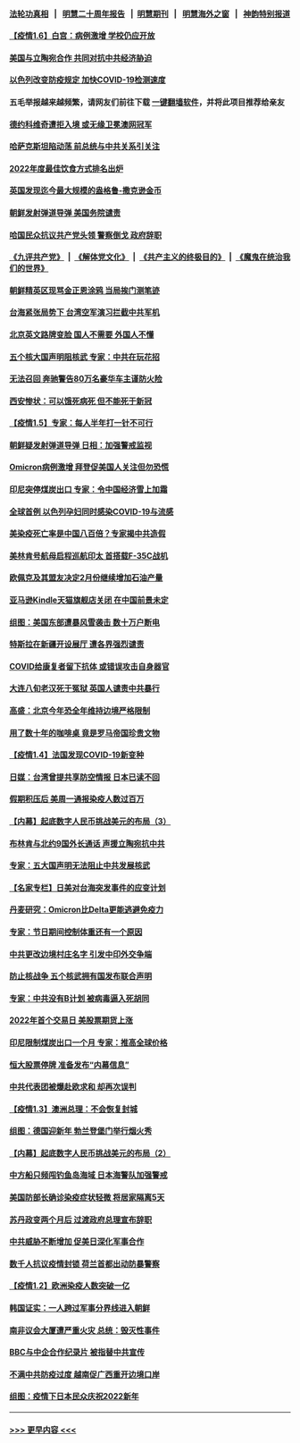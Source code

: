 #### [法轮功真相](https://github.com/gfw-breaker/truth/blob/master/README.md?t=0) &nbsp;&nbsp;|&nbsp;&nbsp; [明慧二十周年报告](https://github.com/gfw-breaker/mh-reports/blob/master/README.md?t=0) &nbsp;&nbsp;|&nbsp;&nbsp;[明慧期刊](https://github.com/gfw-breaker/mh-qikan) &nbsp;&nbsp;|&nbsp;&nbsp; [明慧海外之窗](https://github.com/gfw-breaker/mh-news/blob/master/README.md?t=0) &nbsp;&nbsp;|&nbsp;&nbsp; [神韵特别报道](https://github.com/gfw-breaker/mh-news/blob/master/shenyun.md?t=0)
#### [【疫情1.6】白宫：病例激增 学校仍应开放](../pages/nsc418/n13485796.md?t=01061950) 
#### [美国与立陶宛合作 共同对抗中共经济胁迫](../pages/nsc418/n13485590.md?t=01061950) 
#### [以色列改变防疫规定 加快COVID-19检测速度](../pages/nsc418/n13485001.md?t=01061950) 
#### 五毛举报越来越频繁，请网友们前往下载 [一键翻墙软件](https://github.com/gfw-breaker/ssr-accounts)，并将此项目推荐给亲友
#### [德约科维奇遭拒入境 或无缘卫冕澳网冠军](../pages/nsc418/n13485140.md?t=01061950) 
#### [哈萨克斯坦陷动荡 前总统与中共关系引关注](../pages/nsc418/n13484630.md?t=01061950) 
#### [2022年度最佳饮食方式排名出炉](../pages/nsc418/n13484278.md?t=01061950) 
#### [英国发现迄今最大规模的盎格鲁-撒克逊金币](../pages/nsc418/n13483256.md?t=01061950) 
#### [朝鲜发射弹道导弹 美国务院谴责](../pages/nsc418/n13484291.md?t=01061950) 
#### [哈国民众抗议共产党头领 警察倒戈 政府辞职](../pages/nsc418/n13484274.md?t=01061950) 
#### [《九评共产党》](https://github.com/begood0513/9ping.md/blob/master/README.md) &nbsp;|&nbsp; [《解体党文化》](../../../../jtdwh.md/blob/master/README.md)  &nbsp;|&nbsp; [《共产主义的终极目的》](../../../../gczydzjmd.md/blob/master/README.md) &nbsp;|&nbsp; [《魔鬼在统治我们的世界》](../../../../mgztzwmdsj.md/blob/master/README.md) 
#### [朝鲜精英区现骂金正恩涂鸦 当局挨门测笔迹](../pages/nsc418/n13484121.md?t=01061950) 
#### [台海紧张局势下 台湾空军演习拦截中共军机](../pages/nsc418/n13484091.md?t=01061950) 
#### [北京英文路牌变脸 国人不需要 外国人不懂](../pages/nsc418/n13484069.md?t=01061950) 
#### [五个核大国声明阻核武 专家：中共在玩花招](../pages/nsc418/n13483863.md?t=01061950) 
#### [无法召回 奔驰警告80万名豪华车主谨防火险](../pages/nsc418/n13483874.md?t=01061950) 
#### [西安惨状：可以饿死病死 但不能死于新冠](../pages/nsc418/n13483582.md?t=01061950) 
#### [【疫情1.5】专家：每人半年打一针不可行](../pages/nsc418/n13483259.md?t=01061950) 
#### [朝鲜疑发射弹道导弹 日相：加强警戒监视](../pages/nsc418/n13482520.md?t=01061950) 
#### [Omicron病例激增 拜登促美国人关注但勿恐慌](../pages/nsc418/n13481944.md?t=01061950) 
#### [印尼突停煤炭出口 专家：令中国经济雪上加霜](../pages/nsc418/n13481552.md?t=01061950) 
#### [全球首例 以色列孕妇同时感染COVID-19与流感](../pages/nsc418/n13482191.md?t=01061950) 
#### [美染疫死亡率是中国八百倍？专家揭中共造假](../pages/nsc418/n13481925.md?t=01061950) 
#### [美林肯号航母启程巡航印太 首搭载F-35C战机](../pages/nsc418/n13481988.md?t=01061950) 
#### [欧佩克及其盟友决定2月份继续增加石油产量](../pages/nsc418/n13481703.md?t=01061950) 
#### [亚马逊Kindle天猫旗舰店关闭 在中国前景未定](../pages/nsc418/n13481866.md?t=01061950) 
#### [组图：美国东部遭暴风雪袭击 数十万户断电](../pages/nsc418/n13481217.md?t=01061950) 
#### [特斯拉在新疆开设展厅 遭各界强烈谴责](../pages/nsc418/n13481711.md?t=01061950) 
#### [COVID给康复者留下抗体 或错误攻击自身器官](../pages/nsc418/n13481365.md?t=01061950) 
#### [大连八旬老汉死于冤狱 英国人谴责中共暴行](../pages/nsc418/n13480118.md?t=01061950) 
#### [高盛：北京今年恐全年维持边境严格限制](../pages/nsc418/n13481614.md?t=01061950) 
#### [用了数十年的咖啡桌 竟是罗马帝国珍贵文物](../pages/nsc418/n13480774.md?t=01061950) 
#### [【疫情1.4】法国发现COVID-19新变种](../pages/nsc418/n13480780.md?t=01061950) 
#### [日媒：台湾曾提共享防空情报 日本已读不回](../pages/nsc418/n13481144.md?t=01061950) 
#### [假期积压后 美周一通报染疫人数过百万](../pages/nsc418/n13480750.md?t=01061950) 
#### [【内幕】起底数字人民币挑战美元的布局（3）](../pages/nsc418/n13475457.md?t=01061950) 
#### [布林肯与北约9国外长通话 声援立陶宛抗中共](../pages/nsc418/n13480218.md?t=01061950) 
#### [专家：五大国声明无法阻止中共发展核武](../pages/nsc418/n13480550.md?t=01061950) 
#### [【名家专栏】日美对台海突发事件的应变计划](../pages/nsc418/n13478949.md?t=01061950) 
#### [丹麦研究：Omicron比Delta更能逃避免疫力](../pages/nsc418/n13479575.md?t=01061950) 
#### [专家：节日期间控制体重还有一个原因](../pages/nsc418/n13479410.md?t=01061950) 
#### [中共更改边境村庄名字 引发中印外交争端](../pages/nsc418/n13479106.md?t=01061950) 
#### [防止核战争 五个核武拥有国发布联合声明](../pages/nsc418/n13479379.md?t=01061950) 
#### [专家：中共没有B计划 被病毒逼入死胡同](../pages/nsc418/n13479316.md?t=01061950) 
#### [2022年首个交易日 美股票期货上涨](../pages/nsc418/n13479145.md?t=01061950) 
#### [印尼限制煤炭出口一个月 专家：推高全球价格](../pages/nsc418/n13479186.md?t=01061950) 
#### [恒大股票停牌 准备发布“内幕信息”](../pages/nsc418/n13478782.md?t=01061950) 
#### [中共代表团被爆赴欧求和 却再次误判](../pages/nsc418/n13479045.md?t=01061950) 
#### [【疫情1.3】澳洲总理：不会恢复封城](../pages/nsc418/n13478482.md?t=01061950) 
#### [组图：德国迎新年 勃兰登堡门举行烟火秀](../pages/nsc418/n13478681.md?t=01061950) 
#### [【内幕】起底数字人民币挑战美元的布局（2）](../pages/nsc418/n13475023.md?t=01061950) 
#### [中方船只频闯钓鱼岛海域 日本海警队加强警戒](../pages/nsc418/n13478303.md?t=01061950) 
#### [美国防部长确诊染疫症状轻微 将居家隔离5天](../pages/nsc418/n13477638.md?t=01061950) 
#### [苏丹政变两个月后 过渡政府总理宣布辞职](../pages/nsc418/n13477370.md?t=01061950) 
#### [中共威胁不断增加 促美日深化军事合作](../pages/nsc418/n13477199.md?t=01061950) 
#### [数千人抗议疫情封锁 荷兰首都出动防暴警察](../pages/nsc418/n13476978.md?t=01061950) 
#### [【疫情1.2】欧洲染疫人数突破一亿](../pages/nsc418/n13476619.md?t=01061950) 
#### [韩国证实：一人跨过军事分界线进入朝鲜](../pages/nsc418/n13477066.md?t=01061950) 
#### [南非议会大厦遭严重火灾 总统：毁灭性事件](../pages/nsc418/n13476951.md?t=01061950) 
#### [BBC与中企合作纪录片 被指替中共宣传](../pages/nsc418/n13476937.md?t=01061950) 
#### [不满中共防疫过度 越南促广西重开边境口岸](../pages/nsc418/n13476789.md?t=01061950) 
#### [组图：疫情下日本民众庆祝2022新年](../pages/nsc418/n13472431.md?t=01061950) 

----
#### [ >>> 更早内容 <<< ](../indexes/nsc418-earlier.md)
